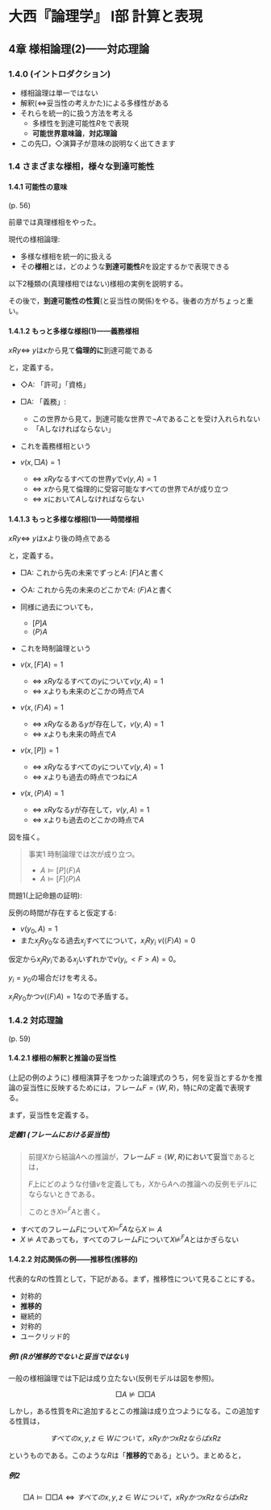 # 大西『論理学』 I部 計算と表現

## 4章 様相論理(2)——対応理論

### 1.4.0 (イントロダクション)

- 様相論理は単一ではない
- 解釈(⇔妥当性の考えかた)による多様性がある
- それらを統一的に扱う方法を考える
  - 多様性を到達可能性$R$をで表現
  - **可能世界意味論**，**対応理論**
- この先□，◇演算子が意味の説明なく出てきます

### 1.4 さまざまな様相，様々な到達可能性

#### 1.4.1 可能性の意味

(p. 56)

前章では真理様相をやった。

現代の様相論理:

- 多様な様相を統一的に扱える
- その**様相**とは，どのような**到達可能性**$R$を設定するかで表現できる

以下2種類の(真理様相ではない)様相の実例を説明する。

その後で，**到達可能性の性質**(と妥当性の関係)をやる。後者の方がちょっと重い。

#### 1.4.1.2 もっと多様な様相(1)——義務様相

$xRy\Leftrightarrow$ $y$は$x$から見て**倫理的に**到達可能である

と，定義する。

- ◇A: 「許可」「資格」
- □A: 「義務」:
  - この世界から見て，到達可能な世界で$\neg{}A$であることを受け入れられない
  - 「Aしなければならない」
- これを義務様相という

- $v(x,□A)=1$
  - $\Leftrightarrow$ $xRy$なるすべての世界$y$で$v(y,A)=1$
  - $\Leftrightarrow$ $x$から見て倫理的に受容可能なすべての世界で$A$が成り立つ
  - $\Leftrightarrow$ $x$において$A$しなければならない

#### 1.4.1.3 もっと多様な様相(1)——時間様相

$xRy\Leftrightarrow$ $y$は$x$より後の時点である

と，定義する。

- □A: これから先の未来でずっと$A$: $\left[F\right]A$と書く
- ◇A: これから先の未来のどこかで$A$: $\left<F\right>A$と書く
- 同様に過去についても，
  - $\left[P\right]A$
  - $\left<P\right>A$
- これを時制論理という

- $v(x,\left[F\right]A)=1$
  - $\Leftrightarrow$ $xRy$なるすべての$y$について$v(y,A)=1$
  - $\Leftrightarrow$ $x$よりも未来のどこかの時点で$A$
- $v(x,\left<F\right>A)=1$
  - $\Leftrightarrow$ $xRy$なるある$y$が存在して，$v(y,A)=1$
  - $\Leftrightarrow$ $x$よりも未来の時点で$A$
- $v(x,\left[P\right])=1$
  - $\Leftrightarrow$ $xRy$なるすべての$y$について$v(y,A)=1$
  - $\Leftrightarrow$ $x$よりも過去の時点でつねに$A$
- $v(x,\left<P\right>A)=1$
  - $\Leftrightarrow$ $xRy$なる$y$が存在して，$v(y,A)=1$
  - $\Leftrightarrow$ $x$よりも過去のどこかの時点で$A$

図を描く。

> 事実1 時制論理では次が成り立つ。
>
> - $A\vDash\left[P\right]\left<F\right>A$
> - $A\vDash\left[F\right]\left<P\right>A$

問題1(上記命題の証明):

反例の時間が存在すると仮定する:

- $v(y_0,A)=1$
- また$x_jRy_0$なる過去$x_j$すべてについて，$x_iRy_i$ $v(\left<F\right>A)=0$

仮定から$x_jRy_i$である$x_j$いずれかで$v(y_i,<F>A)=0$。

$y_i=y_0$の場合だけを考える。

$x_iRy_0$かつ$v(\left<F\right>A)=1$なので矛盾する。

### 1.4.2 対応理論

(p. 59)

#### 1.4.2.1 様相の解釈と推論の妥当性

(上記の例のように) 様相演算子をつかった論理式のうち，何を妥当とするかを推論の妥当性に反映するためには，フレーム$F=\left<W,R\right>$，特に$R$の定義で表現する。

まず，妥当性を定義する。

##### 定義1 (フレームにおける妥当性)
>
> 前提$X$から結論$A$への推論が，**フレーム$F=\left<W,R\right>$において妥当**であるとは，
>
> $F$上にどのような付値$v$を定義しても，$X$から$A$への推論への反例モデルにならないときである。
>
> このとき$X\vDash^{F}A$と書く。

- すべてのフレーム$F$について$X\vDash^{F}A$なら$X\vDash{}A$
- $X\not\vDash{}A$であっても，すべてのフレーム$F$について$X\not\vDash^{F}A$とはかぎらない

#### 1.4.2.2 対応関係の例——推移性(推移的)

代表的な$R$の性質として，下記がある。まず，推移性について見ることにする。

- 対称的
- **推移的**
- 継続的
- 対称的
- ユークリッド的

##### 例1 ($R$が推移的でないと妥当ではない)

一般の様相論理では下記は成り立たない(反例モデルは図を参照)。

$$□A\not\vDash{}□□A$$

しかし，ある性質を$R$に追加するとこの推論は成り立つようになる。この追加する性質は，

$$すべてのx,y,z\in{}Wについて，xRyかつxRzならばxRz$$

というものである。このような$R$は「**推移的**である」という。まとめると，

##### 例2

$$□A\vDash{}□□A \Leftrightarrow すべてのx,y,z\in{}Wについて，xRyかつxRzならばxRz$$
